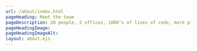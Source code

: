 ```yaml
---
url: /about/index.html
pageHeading: Meet the team
pageDescription: 20 people, 2 offices, 1000’s of lines of code, more pixels than we can count, and 1 happy family.
pageHeadingImage:
pageHeadingImageAlt:
layout: about.ejs
---
```

